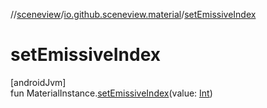 //[sceneview](../../index.md)/[io.github.sceneview.material](index.md)/[setEmissiveIndex](set-emissive-index.md)

# setEmissiveIndex

[androidJvm]\
fun MaterialInstance.[setEmissiveIndex](set-emissive-index.md)(value: [Int](https://kotlinlang.org/api/latest/jvm/stdlib/kotlin/-int/index.html))

